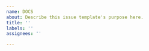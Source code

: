 ```yaml
---
name: DOCS
about: Describe this issue template's purpose here.
title: ''
labels: ''
assignees: ''

---
```



